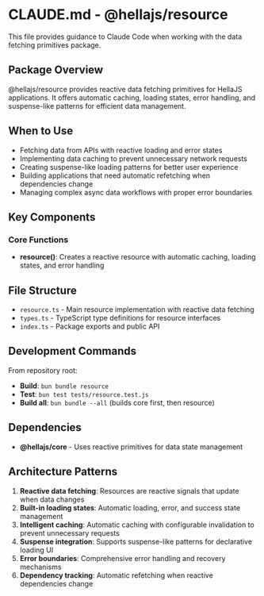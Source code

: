 # CLAUDE.md - @hellajs/resource

This file provides guidance to Claude Code when working with the data fetching primitives package.

## Package Overview

@hellajs/resource provides reactive data fetching primitives for HellaJS applications. It offers automatic caching, loading states, error handling, and suspense-like patterns for efficient data management.

## When to Use

- Fetching data from APIs with reactive loading and error states
- Implementing data caching to prevent unnecessary network requests
- Creating suspense-like loading patterns for better user experience
- Building applications that need automatic refetching when dependencies change
- Managing complex async data workflows with proper error boundaries

## Key Components

### Core Functions
- **resource()**: Creates a reactive resource with automatic caching, loading states, and error handling

## File Structure

- `resource.ts` - Main resource implementation with reactive data fetching
- `types.ts` - TypeScript type definitions for resource interfaces
- `index.ts` - Package exports and public API

## Development Commands

From repository root:
- **Build**: `bun bundle resource`
- **Test**: `bun test tests/resource.test.js`
- **Build all**: `bun bundle --all` (builds core first, then resource)

## Dependencies

- **@hellajs/core** - Uses reactive primitives for data state management

## Architecture Patterns

1. **Reactive data fetching**: Resources are reactive signals that update when data changes
2. **Built-in loading states**: Automatic loading, error, and success state management
3. **Intelligent caching**: Automatic caching with configurable invalidation to prevent unnecessary requests
4. **Suspense integration**: Supports suspense-like patterns for declarative loading UI
5. **Error boundaries**: Comprehensive error handling and recovery mechanisms
6. **Dependency tracking**: Automatic refetching when reactive dependencies change